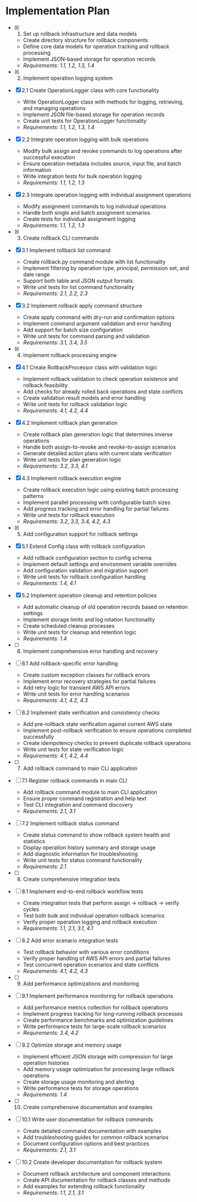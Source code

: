 # Implementation Plan

- [x] 1. Set up rollback infrastructure and data models
  - Create directory structure for rollback components
  - Define core data models for operation tracking and rollback processing
  - Implement JSON-based storage for operation records
  - _Requirements: 1.1, 1.2, 1.3, 1.4_

- [x] 2. Implement operation logging system
- [x] 2.1 Create OperationLogger class with core functionality
  - Write OperationLogger class with methods for logging, retrieving, and managing operations
  - Implement JSON file-based storage for operation records
  - Create unit tests for OperationLogger functionality
  - _Requirements: 1.1, 1.2, 1.3, 1.4_

- [x] 2.2 Integrate operation logging with bulk operations
  - Modify bulk assign and revoke commands to log operations after successful execution
  - Ensure operation metadata includes source, input file, and batch information
  - Write integration tests for bulk operation logging
  - _Requirements: 1.1, 1.2, 1.3_

- [x] 2.3 Integrate operation logging with individual assignment operations
  - Modify assignment commands to log individual operations
  - Handle both single and batch assignment scenarios
  - Create tests for individual assignment logging
  - _Requirements: 1.1, 1.2, 1.3_

- [x] 3. Create rollback CLI commands
- [x] 3.1 Implement rollback list command
  - Create rollback.py command module with list functionality
  - Implement filtering by operation type, principal, permission set, and date range
  - Support both table and JSON output formats
  - Write unit tests for list command functionality
  - _Requirements: 2.1, 2.2, 2.3_

- [x] 3.2 Implement rollback apply command structure
  - Create apply command with dry-run and confirmation options
  - Implement command argument validation and error handling
  - Add support for batch size configuration
  - Write unit tests for command parsing and validation
  - _Requirements: 3.1, 3.4, 3.5_

- [x] 4. Implement rollback processing engine
- [x] 4.1 Create RollbackProcessor class with validation logic
  - Implement rollback validation to check operation existence and rollback feasibility
  - Add checks for already rolled back operations and state conflicts
  - Create validation result models and error handling
  - Write unit tests for rollback validation logic
  - _Requirements: 4.1, 4.2, 4.4_

- [x] 4.2 Implement rollback plan generation
  - Create rollback plan generation logic that determines inverse operations
  - Handle both assign-to-revoke and revoke-to-assign scenarios
  - Generate detailed action plans with current state verification
  - Write unit tests for plan generation logic
  - _Requirements: 3.2, 3.3, 4.1_

- [x] 4.3 Implement rollback execution engine
  - Create rollback execution logic using existing batch processing patterns
  - Implement parallel processing with configurable batch sizes
  - Add progress tracking and error handling for partial failures
  - Write unit tests for rollback execution
  - _Requirements: 3.2, 3.3, 3.4, 4.2, 4.3_

- [x] 5. Add configuration support for rollback settings
- [x] 5.1 Extend Config class with rollback configuration
  - Add rollback configuration section to config schema
  - Implement default settings and environment variable overrides
  - Add configuration validation and migration support
  - Write unit tests for rollback configuration handling
  - _Requirements: 1.4, 4.1_

- [x] 5.2 Implement operation cleanup and retention policies
  - Add automatic cleanup of old operation records based on retention settings
  - Implement storage limits and log rotation functionality
  - Create scheduled cleanup processes
  - Write unit tests for cleanup and retention logic
  - _Requirements: 1.4_

- [ ] 6. Implement comprehensive error handling and recovery
- [ ] 6.1 Add rollback-specific error handling
  - Create custom exception classes for rollback errors
  - Implement error recovery strategies for partial failures
  - Add retry logic for transient AWS API errors
  - Write unit tests for error handling scenarios
  - _Requirements: 4.1, 4.2, 4.3_

- [ ] 6.2 Implement state verification and consistency checks
  - Add pre-rollback state verification against current AWS state
  - Implement post-rollback verification to ensure operations completed successfully
  - Create idempotency checks to prevent duplicate rollback operations
  - Write unit tests for state verification logic
  - _Requirements: 4.1, 4.2, 4.4_

- [ ] 7. Add rollback command to main CLI application
- [ ] 7.1 Register rollback commands in main CLI
  - Add rollback command module to main CLI application
  - Ensure proper command registration and help text
  - Test CLI integration and command discovery
  - _Requirements: 2.1, 3.1_

- [ ] 7.2 Implement rollback status command
  - Create status command to show rollback system health and statistics
  - Display operation history summary and storage usage
  - Add diagnostic information for troubleshooting
  - Write unit tests for status command functionality
  - _Requirements: 2.1_

- [ ] 8. Create comprehensive integration tests
- [ ] 8.1 Implement end-to-end rollback workflow tests
  - Create integration tests that perform assign → rollback → verify cycles
  - Test both bulk and individual operation rollback scenarios
  - Verify proper operation logging and rollback execution
  - _Requirements: 1.1, 2.1, 3.1, 4.1_

- [ ] 8.2 Add error scenario integration tests
  - Test rollback behavior with various error conditions
  - Verify proper handling of AWS API errors and partial failures
  - Test concurrent operation scenarios and state conflicts
  - _Requirements: 4.1, 4.2, 4.3_

- [ ] 9. Add performance optimizations and monitoring
- [ ] 9.1 Implement performance monitoring for rollback operations
  - Add performance metrics collection for rollback operations
  - Implement progress tracking for long-running rollback processes
  - Create performance benchmarks and optimization guidelines
  - Write performance tests for large-scale rollback scenarios
  - _Requirements: 3.4, 4.2_

- [ ] 9.2 Optimize storage and memory usage
  - Implement efficient JSON storage with compression for large operation histories
  - Add memory usage optimization for processing large rollback operations
  - Create storage usage monitoring and alerting
  - Write performance tests for storage operations
  - _Requirements: 1.4_

- [ ] 10. Create comprehensive documentation and examples
- [ ] 10.1 Write user documentation for rollback commands
  - Create detailed command documentation with examples
  - Add troubleshooting guides for common rollback scenarios
  - Document configuration options and best practices
  - _Requirements: 2.1, 3.1_

- [ ] 10.2 Create developer documentation for rollback system
  - Document rollback architecture and component interactions
  - Create API documentation for rollback classes and methods
  - Add examples for extending rollback functionality
  - _Requirements: 1.1, 2.1, 3.1_
